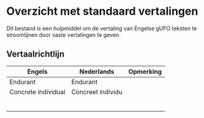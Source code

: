 # Overzicht met standaard vertalingen

Dit bestand is een hulpmiddel om de vertaling van Engelse gUFO teksten te stroomlijnen door vaste vertalingen te geven.

## Vertaalrichtlijn

| Engels | Nederlands | Opmerking |
|---|---|---|
| Endurant | Endurant |  |
| Concrete individual | Concreet individu |  |
|  |  |  |
|  |  |  |
|  |  |  |
|  |  |  |
|  |  |  |
|  |  |  |